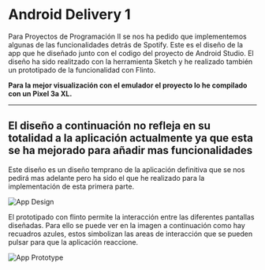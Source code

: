 # Android Delivery 1



Para Proyectos de Programación II se nos ha pedido que implementemos algunas de las funcionalidades detrás de Spotify. Este es el diseño de la app que he diseñado junto con el codigo del proyecto de Android Studio. El diseño ha sido realitzado con la herramienta Sketch y he realizado también un prototipado de la funcionalidad con Flinto.

**Para la mejor visualización con el emulador el proyecto lo he compilado con un Pixel 3a XL.**


-------------

## El diseño a continuación no refleja en su totalidad a la aplicación actualmente ya que esta se ha mejorado para añadir mas funcionalidades

Este diseño es un diseño temprano de la aplicación definitiva que se nos pedirá mas adelante pero ha sido el que he realizado para la implementación de esta primera parte.

![App Design](https://user-images.githubusercontent.com/48185184/76346086-bb343000-6304-11ea-8370-36fafe805118.png)


El prototipado con flinto permite la interacción entre las diferentes pantallas diseñadas. Para ello se puede ver en la imagen a continuación como hay recuadros azules, estos simbolizan las areas de interacción que se pueden pulsar para que la aplicación reaccione.

![App Prototype](https://user-images.githubusercontent.com/48185184/76318797-87461400-62de-11ea-8c46-6572facd5f8e.png)


